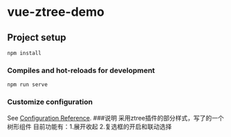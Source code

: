 # vue-ztree-demo

## Project setup
```
npm install
```

### Compiles and hot-reloads for development
```
npm run serve
```


### Customize configuration
See [Configuration Reference](https://cli.vuejs.org/config/).
###说明
采用ztree插件的部分样式，写了的一个树形组件
目前功能有：1.展开收起
           2.复选框的开启和联动选择